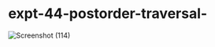 # expt-44-postorder-traversal-
![Screenshot (114)](https://github.com/DikshaMeena03/expt-44-postorder-traversal-/assets/148327414/a4f6c756-ada2-45ce-9e54-9a514e1367b3)
